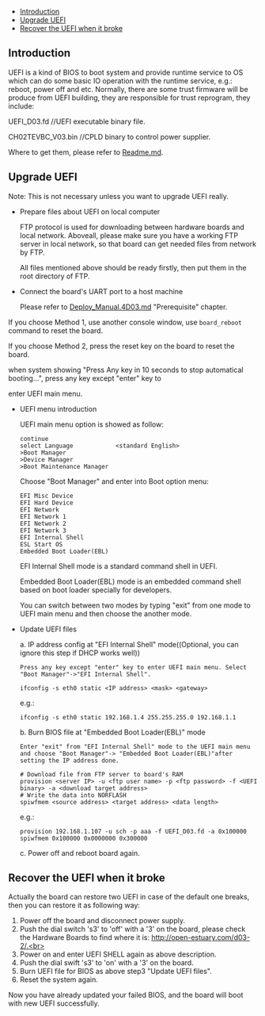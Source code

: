 * [Introduction](#1)
* [Upgrade UEFI](#2)
* [Recover the UEFI when it broke](#3)

<h2 id="1">Introduction</h2>

UEFI is a kind of BIOS to boot system and provide runtime service to OS which can do some basic IO operation with the runtime service, e.g.: reboot, power off and etc.
Normally, there are some trust firmware will be produce from UEFI building, they are responsible for trust reprogram, they include:

  UEFI_D03.fd         //UEFI executable binary file.
  
  CH02TEVBC_V03.bin   //CPLD binary to control power supplier.

Where to get them, please refer to [Readme.md](https://github.com/open-estuary/estuary/blob/master/doc/Readme.4D03.md).

<h2 id="2">Upgrade UEFI</h2>

Note: This is not necessary unless you want to upgrade UEFI really.

* Prepare files about UEFI on local computer

  FTP protocol is used for downloading between hardware boards and local network. Aboveall, please make sure you have a working FTP server in local network, so that board can get needed files from network by FTP.
  
  All files mentioned above should be ready firstly, then put them in the root directory of FTP.

* Connect the board's UART port to a host machine

  Please refer to [Deploy_Manual.4D03.md](https://github.com/open-estuary/estuary/blob/master/doc/Deploy_Manual.4D03.md) "Prerequisite" chapter.
  
 If you choose Method 1, use another console window, use `board_reboot` command to reset the board.
 
 If you choose Method 2, press the reset key on the board to reset the board.

 when system showing "Press Any key in 10 seconds to stop automatical booting...", press any key except "enter" key to
 
 enter UEFI main menu.

* UEFI menu introduction

  UEFI main menu option is showed as follow:
  ```
  continue 
  select Language            <standard English>
  >Boot Manager
  >Device Manager
  >Boot Maintenance Manager
  ```
  Choose "Boot Manager" and enter into Boot option menu:
  ```
  EFI Misc Device 
  EFI Hard Device 
  EFI Network
  EFI Network 1
  EFI Network 2
  EFI Network 3
  EFI Internal Shell
  ESL Start OS
  Embedded Boot Loader(EBL)
  ```
  EFI Internal Shell mode is a standard command shell in UEFI.
 
  Embedded Boot Loader(EBL) mode is an embedded command shell based on boot loader specially for developers.
  
  You can switch between two modes by typing "exit" from one mode to UEFI main menu and then choose the another mode.

* Update UEFI files

    a. IP address config at "EFI Internal Shell" mode((Optional, you can ignore this step if DHCP works well))
    
      Press any key except "enter" key to enter UEFI main menu. Select "Boot Manager"->"EFI Internal Shell".
    
    `ifconfig -s eth0 static <IP address> <mask> <gateway>`
    
    e.g.:
    
    `ifconfig -s eth0 static 192.168.1.4 255.255.255.0 192.168.1.1`
    
    b. Burn BIOS file at "Embedded Boot Loader(EBL)" mode
    
      Enter "exit" from "EFI Internal Shell" mode to the UEFI main menu and choose "Boot Manager"-> "Embedded Boot Loader(EBL)"after setting the IP address done.   
     ```shell
    # Download file from FTP server to board's RAM
    provision <server IP> -u <ftp user name> -p <ftp password> -f <UEFI binary> -a <download target address>
    # Write the data into NORFLASH
    spiwfmem <source address> <target address> <data length>
     ```
    e.g.: 
    ```shell
    provision 192.168.1.107 -u sch -p aaa -f UEFI_D03.fd -a 0x100000
    spiwfmem 0x100000 0x0000000 0x300000
    ```
    
  c. Power off and reboot board again.

<h2 id="3">Recover the UEFI when it broke</h2>

Actually the board can restore two UEFI in case of the default one breaks, then you can restore it as following way:

  1. Power off the board and disconnect power supply.<br>
  2. Push the dial switch 's3' to 'off' with a '3' on the board, please check the Hardware Boards to find where it is: http://open-estuary.com/d03-2/.<br>
  3. Power on and enter UEFI SHELL again as above description.<br>
  4. Push the dial swift 's3' to 'on' with a '3' on the board.<br>
  5. Burn UEFI file for BIOS as above step3 "Update UEFI files".<br>
  6. Reset the system again.

Now you have already updated your failed BIOS, and the board will boot with new UEFI successfully.
